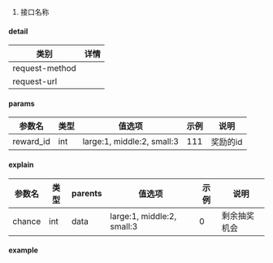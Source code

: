 1. 接口名称

#### detail

| 类别 | 详情 |
| --- | --- |
| request-method |  |
| request-url |  |

#### params

| 参数名    | 类型  | 值选项 | 示例 | 说明 |
| --------- | ----- | -------- | ---- | --- |
| reward_id | int | large:1, middle:2, small:3 | 111 | 奖励的id |

#### explain

| 参数名           | 类型      | parents | 值选项 | 示例 | 说明 | 
| --------------- | --------- | ------------------- | ------- | ---- | ----- |
| chance          | int     |  data    | large:1, middle:2, small:3 | 0 | 剩余抽奖机会 |

#### example

```json

```
